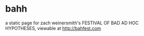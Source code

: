 bahh
====

a static page for zach weinersmith's FESTIVAL OF BAD AD HOC HYPOTHESES, viewable at http://bahfest.com
